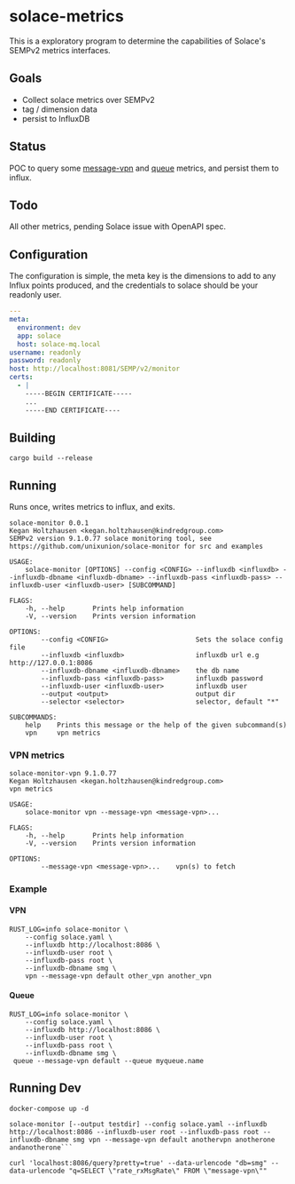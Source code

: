 # solace-metrics

This is a exploratory program to determine the capabilities of Solace's SEMPv2 metrics interfaces.

## Goals

* Collect solace metrics over SEMPv2
* tag / dimension data
* persist to InfluxDB

## Status

POC to query some [message-vpn](src/vpn.rs) and [queue](src/queue.rs) metrics, and persist them to influx.

## Todo

All other metrics, pending Solace issue with OpenAPI spec.

## Configuration

The configuration is simple, the meta key is the dimensions to add to any Influx points produced, and the credentials 
to solace should be your readonly user.

```yaml
---
meta:
  environment: dev
  app: solace
  host: solace-mq.local
username: readonly
password: readonly
host: http://localhost:8081/SEMP/v2/monitor
certs:
  - |
    -----BEGIN CERTIFICATE-----
    ...
    -----END CERTIFICATE----
```

## Building

```
cargo build --release
```

## Running

Runs once, writes metrics to influx, and exits.

```
solace-monitor 0.0.1
Kegan Holtzhausen <kegan.holtzhausen@kindredgroup.com>
SEMPv2 version 9.1.0.77 solace monitoring tool, see https://github.com/unixunion/solace-monitor for src and examples

USAGE:
    solace-monitor [OPTIONS] --config <CONFIG> --influxdb <influxdb> --influxdb-dbname <influxdb-dbname> --influxdb-pass <influxdb-pass> --influxdb-user <influxdb-user> [SUBCOMMAND]

FLAGS:
    -h, --help       Prints help information
    -V, --version    Prints version information

OPTIONS:
        --config <CONFIG>                      Sets the solace config file
        --influxdb <influxdb>                  influxdb url e.g http://127.0.0.1:8086
        --influxdb-dbname <influxdb-dbname>    the db name
        --influxdb-pass <influxdb-pass>        influxdb password
        --influxdb-user <influxdb-user>        influxdb user
        --output <output>                      output dir
        --selector <selector>                  selector, default "*"

SUBCOMMANDS:
    help    Prints this message or the help of the given subcommand(s)
    vpn     vpn metrics
```

### VPN metrics

```
solace-monitor-vpn 9.1.0.77
Kegan Holtzhausen <kegan.holtzhausen@kindredgroup.com>
vpn metrics

USAGE:
    solace-monitor vpn --message-vpn <message-vpn>...

FLAGS:
    -h, --help       Prints help information
    -V, --version    Prints version information

OPTIONS:
        --message-vpn <message-vpn>...    vpn(s) to fetch
```

### Example

#### VPN

```
RUST_LOG=info solace-monitor \
    --config solace.yaml \
    --influxdb http://localhost:8086 \
    --influxdb-user root \
    --influxdb-pass root \
    --influxdb-dbname smg \
    vpn --message-vpn default other_vpn another_vpn
```

#### Queue

```
RUST_LOG=info solace-monitor \
    --config solace.yaml \
    --influxdb http://localhost:8086 \
    --influxdb-user root \
    --influxdb-pass root \
    --influxdb-dbname smg \
 queue --message-vpn default --queue myqueue.name
```

## Running Dev

```
docker-compose up -d

solace-monitor [--output testdir] --config solace.yaml --influxdb http://localhost:8086 --influxdb-user root --influxdb-pass root --influxdb-dbname smg vpn --message-vpn default anothervpn anotherone andanotherone```

curl 'localhost:8086/query?pretty=true' --data-urlencode "db=smg" --data-urlencode "q=SELECT \"rate_rxMsgRate\" FROM \"message-vpn\""
```
